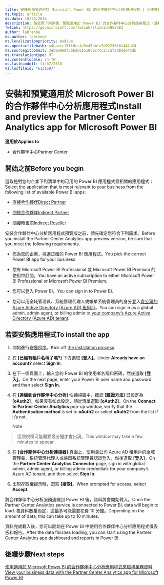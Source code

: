 ```yaml
---
title: 安裝和預覽適用於 Microsoft Power BI 的合作夥伴中心分析應用程式 | 合作夥伴中心
ms.topic: article
ms.date: 10/29/2018
description: 請依照下列步驟，預覽適用於 Power BI 的合作夥伴中心分析應用程式 (適用於雲端解決方案提供者直接合作夥伴)。
fwlink: https://go.microsoft.com/fwlink/?linkid=852583
author: labrenne
ms.author: labrenne
ms.localizationpriority: medium
ms.openlocfilehash: e4eaecc151f8cc4e5e45bbfa7d02236fb1444a24
ms.sourcegitcommit: 3eb069edf36bdb61518c0c7cc2ccaf2d8dde4adb
ms.translationtype: MT
ms.contentlocale: zh-TW
ms.lasthandoff: 11/07/2018
ms.locfileid: "6131697"
---
```

# <a name="install-and-preview-the-partner-center-analytics-app-for-microsoft-power-bi"></a><span data-ttu-id="4b6fb-103">安裝和預覽適用於 Microsoft Power BI 的合作夥伴中心分析應用程式</span><span class="sxs-lookup"><span data-stu-id="4b6fb-103">Install and preview the Partner Center Analytics app for Microsoft Power BI</span></span>

**<span data-ttu-id="4b6fb-104">適用於</span><span class="sxs-lookup"><span data-stu-id="4b6fb-104">Applies to</span></span>**

- <span data-ttu-id="4b6fb-105">合作夥伴中心</span><span class="sxs-lookup"><span data-stu-id="4b6fb-105">Partner Center</span></span>

## <a name="before-you-begin"></a><span data-ttu-id="4b6fb-106">開始之前</span><span class="sxs-lookup"><span data-stu-id="4b6fb-106">Before you begin</span></span>

<span data-ttu-id="4b6fb-107">選取是對您的企業下列清單中的可用的 Power BI 應用程式最相關的應用程式：</span><span class="sxs-lookup"><span data-stu-id="4b6fb-107">Select the application that is most relevant to your business from the following list of available Power BI apps:</span></span>
- [<span data-ttu-id="4b6fb-108">直接合作夥伴</span><span class="sxs-lookup"><span data-stu-id="4b6fb-108">Direct Partner</span></span>](https://app.powerbi.com/groups/me/getdata/services/direct-providers-partner-analytics)

- [<span data-ttu-id="4b6fb-109">間接合作夥伴</span><span class="sxs-lookup"><span data-stu-id="4b6fb-109">Indirect Partner</span></span>](https://app.powerbi.com/groups/me/getdata/services/indirect-providers-partner-analytics)

- [<span data-ttu-id="4b6fb-110">間接轉售商</span><span class="sxs-lookup"><span data-stu-id="4b6fb-110">Indirect Reseller</span></span>](https://app.powerbi.com/groups/me/getdata/services/indirect-seller-partner-analytics)

<span data-ttu-id="4b6fb-111">安裝合作夥伴中心分析應用程式預覽版之前，請先確定您符合下列需求。</span><span class="sxs-lookup"><span data-stu-id="4b6fb-111">Before you install the Partner Center Analytics app preview version, be sure that you meet the following requirements.</span></span>

- <span data-ttu-id="4b6fb-112">您為您的企業，挑選正確的 Power BI 應用程式。</span><span class="sxs-lookup"><span data-stu-id="4b6fb-112">You pick the correct Power BI app for your business.</span></span>

- <span data-ttu-id="4b6fb-113">您有 Microsoft Power BI Professional 或 Microsoft Power BI Premium 的使用中訂閱。</span><span class="sxs-lookup"><span data-stu-id="4b6fb-113">You have an active subscription to either Microsoft Power BI Professional or Microsoft Power BI Premium.</span></span>

- <span data-ttu-id="4b6fb-114">您可以登入 Power BI。</span><span class="sxs-lookup"><span data-stu-id="4b6fb-114">You can sign in to Power BI.</span></span>

- <span data-ttu-id="4b6fb-115">您可以用全域管理員、系統管理代理人或帳單系統管理員的身分登入[貴公司的 Azure Active Directory (Azure AD) 租用戶](azure-active-directory-tenants-and-partner-center.md)。</span><span class="sxs-lookup"><span data-stu-id="4b6fb-115">You can sign in as a global admin, admin agent, or billing admin to [your company’s Azure Active Directory (Azure AD) tenant](azure-active-directory-tenants-and-partner-center.md).</span></span>

## <a name="to-install-the-app"></a><span data-ttu-id="4b6fb-116">若要安裝應用程式</span><span class="sxs-lookup"><span data-stu-id="4b6fb-116">To install the app</span></span>

1. <span data-ttu-id="4b6fb-117">開始進行[安裝程序](https://app.powerbi.com/getdata/services/partneranalytics?cpcode=PartnerCenterAnalytics&getDataForceConnect=true&alwaysPromptForContentProviderCreds=true)。</span><span class="sxs-lookup"><span data-stu-id="4b6fb-117">Kick off [the installation process](https://app.powerbi.com/getdata/services/partneranalytics?cpcode=PartnerCenterAnalytics&getDataForceConnect=true&alwaysPromptForContentProviderCreds=true).</span></span>

2. <span data-ttu-id="4b6fb-118">在 **\[已經有帳戶名稱了嗎?\]** 下方選取 **\[登入\]**。</span><span class="sxs-lookup"><span data-stu-id="4b6fb-118">Under **Already have an account?** select **Sign In**.</span></span> 

3.  <span data-ttu-id="4b6fb-119">在下一個頁面上，輸入您的 Power BI 的使用者名稱和密碼，然後選取 **\[登入\]**。</span><span class="sxs-lookup"><span data-stu-id="4b6fb-119">On the next page, enter your Power BI user name and password and then select **Sign In**.</span></span> 

4.  <span data-ttu-id="4b6fb-120">在 **\[連線到合作夥伴中心分析\]** 快顯視窗中，確認 **\[驗證方法\]** 已設定為 **\[oAuth2\]**，如果沒有如此設定，請從清單選取 **\[oAuth2\]**。</span><span class="sxs-lookup"><span data-stu-id="4b6fb-120">On the **Connect to Partner Center Analytics** pop-up window, verify that the **Authentication method** is set to **oAuth2** or select **oAuth2** from the list if it’s not.</span></span> 

    > [!NOTE]  
>  <span data-ttu-id="4b6fb-121">這個視窗可能需要幾分鐘才會出現。</span><span class="sxs-lookup"><span data-stu-id="4b6fb-121">This window may take a few minutes to appear.</span></span>

5.  <span data-ttu-id="4b6fb-122">在 **\[合作夥伴中心分析連接器\]** 頁面上，使用貴公司 Azure AD 租用戶的全域管理員、系統管理代理人或帳單系統管理員認證登入，然後選取 **\[登入\]**。</span><span class="sxs-lookup"><span data-stu-id="4b6fb-122">On the **Partner Center Analytics Connector** page, sign in with global admin, admin agent, or billing admin credentials for your company’s Azure AD tenant, and then select **Sign In**.</span></span>
 
6.  <span data-ttu-id="4b6fb-123">出現存取權提示時，選取 **\[接受\]**。</span><span class="sxs-lookup"><span data-stu-id="4b6fb-123">When prompted for access, select **Accept**.</span></span> 

<span data-ttu-id="4b6fb-124">將合作夥伴中心分析服務連線到 Power BI 後，資料將會開始載入。</span><span class="sxs-lookup"><span data-stu-id="4b6fb-124">Once the Partner Center Analytics service is connected to Power BI, data will begin to load.</span></span> <span data-ttu-id="4b6fb-125">視資料數量而定，這最多可能需要花費 10 分鐘。</span><span class="sxs-lookup"><span data-stu-id="4b6fb-125">Depending on the amount of data, this can take up to 10 minutes.</span></span> 

<span data-ttu-id="4b6fb-126">資料完成載入後，您可以開始在 Power BI 中使用合作夥伴中心分析應用程式儀表板和報告。</span><span class="sxs-lookup"><span data-stu-id="4b6fb-126">After the data finishes loading, you can start using the Partner Center Analytics app dashboard and reports in Power BI.</span></span>

## <a name="next-steps"></a><span data-ttu-id="4b6fb-127">後續步驟</span><span class="sxs-lookup"><span data-stu-id="4b6fb-127">Next steps</span></span>

[<span data-ttu-id="4b6fb-128">使用適用於 Microsoft Power BI 的合作夥伴中心分析應用程式來檢視業務資料</span><span class="sxs-lookup"><span data-stu-id="4b6fb-128">View your business data with the Partner Center Analytics app for Microsoft Power BI</span></span>](power-bi-app-for-direct-partners-use.md)
